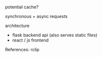 
potential cache?

synchronous + async requests

architecture
- flask backend api (also serves static files)
- react / js frontend

References:
rclip
